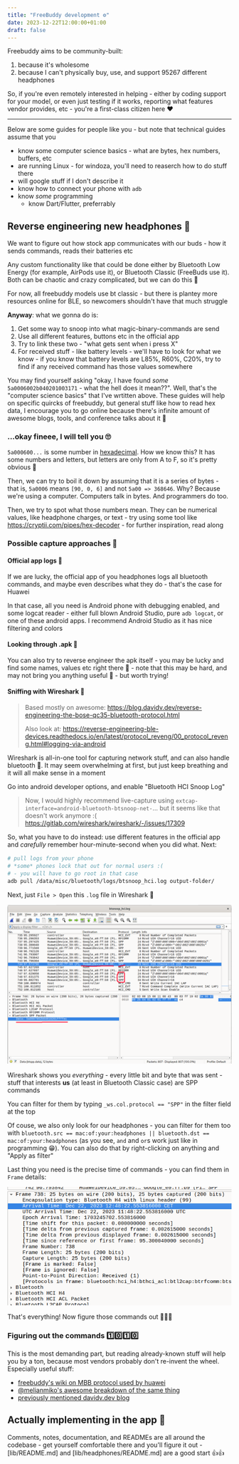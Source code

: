 ```yaml
---
title: "FreeBuddy development ⚙️"
date: 2023-12-22T12:00:00+01:00
draft: false
---
```



Freebuddy aims to be community-built:
1. because it's wholesome
2. because I can't physically buy, use, and support 95267 different headphones

So, if you're even remotely interested in helping - either by coding support for your model, or even just testing if it works, reporting what features vendor provides, etc - you're a first-class citizen here ❤️

---

Below are some guides for people like you - but note that technical guides assume that you
- know some computer science basics - what are bytes, hex numbers, buffers, etc
- are running Linux - for windoza, you'll need to reaserch how to do stuff there
- will google stuff if I don't describe it
- know how to connect your phone with `adb`
- know *some* programming
	- know Dart/Flutter, preferrably

## Reverse engineering new headphones 🥼

We want to figure out how stock app communicates with our buds - how it sends commands, reads their batteries etc

Any custom functionality like that could be done either by Bluetooth Low Energy (for example, AirPods use it), or Bluetooth Classic (FreeBuds use it). Both can be chaotic and crazy complicated, but we can do this 💪

For now, all freebuddy models use bt classic - but there is plantey more resources online for BLE, so newcomers shouldn't have that much struggle

**Anyway**: what we gonna do is:
1. Get some way to snoop into what magic-binary-commands are send
2. Use all different features, buttons etc in the official app
3. Try to link these two - "what gets sent when i press X"
4. For received stuff - like battery levels - we'll have to look for what we know - if you know that battery levels are L85%, R60%, C20%, try to find if any received command has those values somewhere

You may find yourself asking "okay, I have found *some* `5a0006002b040201003171` - what the hell does it mean??". Well, that's the "computer science basics" that I've wrtitten above. These guides will help on specific quircks of freebuddy, but general stuff like how to read hex data, I encourage you to go online because there's infinite amount of awesome blogs, tools, and conference talks about it 💝

### ...okay fineee, I will tell you 🙄
`5a000600...` is some number in [hexadecimal](https://simple.wikipedia.org/wiki/Hexadecimal). How we know this? It has some numbers and letters, but letters are only from A to F, so it's pretty obvious 👀

Then, we can try to boil it down by assuming that it is a series of bytes - that is, `5a0006` means `[90, 0, 6]` and not `5a00 => 368646`. Why? Because we're using a computer. Computers talk in bytes. And programmers do too.

Then, we try to spot what those numbers mean. They can be numerical values, like headphone charges, or text - try using some tool like https://cryptii.com/pipes/hex-decoder - for further inspiration, read along

### Possible capture approaches 🎣

#### Official app logs 📜

If we are lucky, the official app of you headphones logs all bluetooth commands, and maybe even describes what they do - that's the case for Huawei

In that case, all you need is Android phone with debugging enabled, and some logcat reader - either full blown Android Studio, pure `adb logcat`, or one of these android apps. I recommend Android Studio as it has nice filtering and colors

#### Looking through .apk 📂

You can also try to reverse engineer the apk itself - you may be lucky and find some names, values etc right there 👀 - note that this may be hard, and may not bring you anything useful 🤷 - but worth trying!

#### Sniffing with Wireshark 🦈

> Based mostly on awesome: https://blog.davidv.dev/reverse-engineering-the-bose-qc35-bluetooth-protocol.html
> 
> Also look at: https://reverse-engineering-ble-devices.readthedocs.io/en/latest/protocol_reveng/00_protocol_reveng.html#logging-via-android

Wireshark is all-in-one tool for capturing network stuff, and can also handle bluetooth 💙. It may seem overwhelming at first, but just keep breathing and it will all make sense in a moment

Go into android developer options, and enable "Bluetooth HCI Snoop Log"

> Now, I would highly recommend live-capture using `extcap-interface=android-bluetooth-btsnoop-net-`... but it seems like that doesn't work anymore :( https://gitlab.com/wireshark/wireshark/-/issues/17309

So, what you have to do instead: use different features in the official app and *carefully* remember hour-minute-second when you did what. Next:

```bash
# pull logs from your phone
# *some* phones lock that out for normal users :( 
# - you will have to go root in that case
adb pull /data/misc/bluetooth/logs/btsnoop_hci.log output-folder/
```

Next, just `File > Open` this `.log` file in Wireshark 🎉

![Example Wireshark view](example-wireshark.png)

Wireshark shows you *everything* - every little bit and byte that was sent - stuff that interests **us** (at least in Bluetooth Classic case) are SPP commands

You can filter for them by typing `_ws.col.protocol == "SPP"` in the filter field at the top

Of couse, we also only look for our headphones - you can filter for them too with `bluetooth.src == mac:of:your:headphones || bluetooth.dst == mac:of:your:headphones` (as you see, `and` and `or`s work just like in programming 😁). You can also do that by right-clicking on anything and "Apply as filter"

Last thing you need is the precise time of commands - you can find them in `Frame` details:

![Frame tab unfolded](frame-unfolded.png)

That's everything! Now figure those commands out 🧠🧠🧠

### Figuring out the commands 1️⃣0️⃣1️⃣0️⃣

This is the most demanding part, but reading already-known stuff will help you by a ton, because most vendors probably don't re-invent the wheel. Especially useful stuff:
- [freebuddy's wiki on MBB protocol used by huawei](https://github.com/TheLastGimbus/FreeBuddy/blob/master/notes/mbb-protocol-wiki.md)
- [@melianmiko's awesome breakdown of the same thing](https://mmk.pw/en/posts/freebuds-4i-proto/)
- [previously mentioned davidv.dev blog](https://blog.davidv.dev/reverse-engineering-the-bose-qc35-bluetooth-protocol.html)

## Actually implementing in the app 📱
Comments, notes, documentation, and READMEs are all around the codebase - get yourself comfortable there and you'll figure it out - [lib/README.md] and [lib/headphones/README.md] are a good start 👍👍
